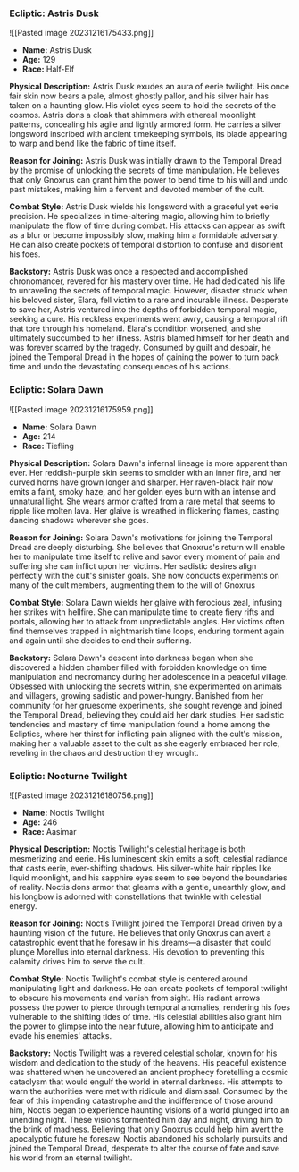 ### Ecliptic: Astris Dusk

![[Pasted image 20231216175433.png]]

- **Name:** Astris Dusk
- **Age:** 129
- **Race:** Half-Elf

**Physical Description:** Astris Dusk exudes an aura of eerie twilight. His once fair skin now bears a pale, almost ghostly pallor, and his silver hair has taken on a haunting glow. His violet eyes seem to hold the secrets of the cosmos. Astris dons a cloak that shimmers with ethereal moonlight patterns, concealing his agile and lightly armored form. He carries a silver longsword inscribed with ancient timekeeping symbols, its blade appearing to warp and bend like the fabric of time itself.

**Reason for Joining:** Astris Dusk was initially drawn to the Temporal Dread by the promise of unlocking the secrets of time manipulation. He believes that only Gnoxrus can grant him the power to bend time to his will and undo past mistakes, making him a fervent and devoted member of the cult.

**Combat Style:** Astris Dusk wields his longsword with a graceful yet eerie precision. He specializes in time-altering magic, allowing him to briefly manipulate the flow of time during combat. His attacks can appear as swift as a blur or become impossibly slow, making him a formidable adversary. He can also create pockets of temporal distortion to confuse and disorient his foes.

**Backstory:** Astris Dusk was once a respected and accomplished chronomancer, revered for his mastery over time. He had dedicated his life to unraveling the secrets of temporal magic. However, disaster struck when his beloved sister, Elara, fell victim to a rare and incurable illness. Desperate to save her, Astris ventured into the depths of forbidden temporal magic, seeking a cure. His reckless experiments went awry, causing a temporal rift that tore through his homeland. Elara's condition worsened, and she ultimately succumbed to her illness. Astris blamed himself for her death and was forever scarred by the tragedy. Consumed by guilt and despair, he joined the Temporal Dread in the hopes of gaining the power to turn back time and undo the devastating consequences of his actions.  
### Ecliptic: Solara Dawn

![[Pasted image 20231216175959.png]]

- **Name:** Solara Dawn
- **Age:** 214
- **Race:** Tiefling

**Physical Description:** Solara Dawn's infernal lineage is more apparent than ever. Her reddish-purple skin seems to smolder with an inner fire, and her curved horns have grown longer and sharper. Her raven-black hair now emits a faint, smoky haze, and her golden eyes burn with an intense and unnatural light. She wears armor crafted from a rare metal that seems to ripple like molten lava. Her glaive is wreathed in flickering flames, casting dancing shadows wherever she goes.

**Reason for Joining:** Solara Dawn's motivations for joining the Temporal Dread are deeply disturbing. She believes that Gnoxrus's return will enable her to manipulate time itself to relive and savor every moment of pain and suffering she can inflict upon her victims. Her sadistic desires align perfectly with the cult's sinister goals. She now conducts experiments on many of the cult members, augmenting them to the will of Gnoxrus

**Combat Style:** Solara Dawn wields her glaive with ferocious zeal, infusing her strikes with hellfire. She can manipulate time to create fiery rifts and portals, allowing her to attack from unpredictable angles. Her victims often find themselves trapped in nightmarish time loops, enduring torment again and again until she decides to end their suffering.

**Backstory:** Solara Dawn's descent into darkness began when she discovered a hidden chamber filled with forbidden knowledge on time manipulation and necromancy during her adolescence in a peaceful village. Obsessed with unlocking the secrets within, she experimented on animals and villagers, growing sadistic and power-hungry. Banished from her community for her gruesome experiments, she sought revenge and joined the Temporal Dread, believing they could aid her dark studies. Her sadistic tendencies and mastery of time manipulation found a home among the Ecliptics, where her thirst for inflicting pain aligned with the cult's mission, making her a valuable asset to the cult as she eagerly embraced her role, reveling in the chaos and destruction they wrought.

### Ecliptic: Nocturne Twilight

![[Pasted image 20231216180756.png]]

- **Name:** Noctis Twilight
- **Age:** 246
- **Race:** Aasimar

**Physical Description:** Noctis Twilight's celestial heritage is both mesmerizing and eerie. His luminescent skin emits a soft, celestial radiance that casts eerie, ever-shifting shadows. His silver-white hair ripples like liquid moonlight, and his sapphire eyes seem to see beyond the boundaries of reality. Noctis dons armor that gleams with a gentle, unearthly glow, and his longbow is adorned with constellations that twinkle with celestial energy.

**Reason for Joining:** Noctis Twilight joined the Temporal Dread driven by a haunting vision of the future. He believes that only Gnoxrus can avert a catastrophic event that he foresaw in his dreams—a disaster that could plunge Morellus into eternal darkness. His devotion to preventing this calamity drives him to serve the cult.

**Combat Style:** Noctis Twilight's combat style is centered around manipulating light and darkness. He can create pockets of temporal twilight to obscure his movements and vanish from sight. His radiant arrows possess the power to pierce through temporal anomalies, rendering his foes vulnerable to the shifting tides of time. His celestial abilities also grant him the power to glimpse into the near future, allowing him to anticipate and evade his enemies' attacks.

**Backstory:** Noctis Twilight was a revered celestial scholar, known for his wisdom and dedication to the study of the heavens. His peaceful existence was shattered when he uncovered an ancient prophecy foretelling a cosmic cataclysm that would engulf the world in eternal darkness. His attempts to warn the authorities were met with ridicule and dismissal. Consumed by the fear of this impending catastrophe and the indifference of those around him, Noctis began to experience haunting visions of a world plunged into an unending night. These visions tormented him day and night, driving him to the brink of madness. Believing that only Gnoxrus could help him avert the apocalyptic future he foresaw, Noctis abandoned his scholarly pursuits and joined the Temporal Dread, desperate to alter the course of fate and save his world from an eternal twilight.